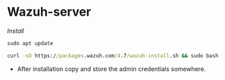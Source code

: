 
# Wazuh-server

_Install_

```cmd
sudo apt update
```

```cmd
curl -sO https://packages.wazuh.com/4.7/wazuh-install.sh && sudo bash ./wazuh-install.sh -a
```

* After installation copy and store the admin credentials somewhere.
